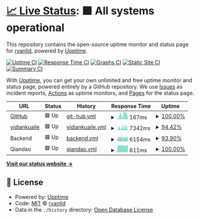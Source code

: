 # [📈 Live Status](https://ryanlid.github.io/upptime): <!--live status--> **🟩 All systems operational**

This repository contains the open-source uptime monitor and status page for [ryanlid](https://ryanlid.github.io/upptime), powered by [Upptime](https://github.com/upptime/upptime).

[![Uptime CI](https://github.com/koj-co/upptime/workflows/Uptime%20CI/badge.svg)](https://github.com/koj-co/upptime/actions?query=workflow%3A%22Uptime+CI%22)
[![Response Time CI](https://github.com/koj-co/upptime/workflows/Response%20Time%20CI/badge.svg)](https://github.com/koj-co/upptime/actions?query=workflow%3A%22Response+Time+CI%22)
[![Graphs CI](https://github.com/koj-co/upptime/workflows/Graphs%20CI/badge.svg)](https://github.com/koj-co/upptime/actions?query=workflow%3A%22Graphs+CI%22)
[![Static Site CI](https://github.com/koj-co/upptime/workflows/Static%20Site%20CI/badge.svg)](https://github.com/koj-co/upptime/actions?query=workflow%3A%22Static+Site+CI%22)
[![Summary CI](https://github.com/koj-co/upptime/workflows/Summary%20CI/badge.svg)](https://github.com/koj-co/upptime/actions?query=workflow%3A%22Summary+CI%22)

With [Upptime](https://upptime.js.org), you can get your own unlimited and free uptime monitor and status page, powered entirely by a GitHub repository. We use [Issues](https://github.com/ryanlid/upptime/issues) as incident reports, [Actions](https://github.com/ryanlid/upptime/actions) as uptime monitors, and [Pages](https://ryanlid.github.io/upptime) for the status page.

<!--start: status pages-->
<!-- This summary is generated by Upptime (https://github.com/upptime/upptime) -->
<!-- Do not edit this manually, your changes will be overwritten -->
<!-- prettier-ignore -->
| URL | Status | History | Response Time | Uptime |
| --- | ------ | ------- | ------------- | ------ |
| <img alt="" src="https://favicons.githubusercontent.com/github.com" height="13"> [GitHub](https://github.com) | 🟩 Up | [git-hub.yml](https://github.com/ryanlid/upptime/commits/HEAD/history/git-hub.yml) | <details><summary><img alt="Response time graph" src="./graphs/git-hub/response-time-week.png" height="20"> 167ms</summary><br><a href="https://ryanlid.github.io/upptime/history/git-hub"><img alt="Response time 108" src="https://img.shields.io/endpoint?url=https%3A%2F%2Fraw.githubusercontent.com%2Fryanlid%2Fupptime%2FHEAD%2Fapi%2Fgit-hub%2Fresponse-time.json"></a><br><a href="https://ryanlid.github.io/upptime/history/git-hub"><img alt="24-hour response time 62" src="https://img.shields.io/endpoint?url=https%3A%2F%2Fraw.githubusercontent.com%2Fryanlid%2Fupptime%2FHEAD%2Fapi%2Fgit-hub%2Fresponse-time-day.json"></a><br><a href="https://ryanlid.github.io/upptime/history/git-hub"><img alt="7-day response time 167" src="https://img.shields.io/endpoint?url=https%3A%2F%2Fraw.githubusercontent.com%2Fryanlid%2Fupptime%2FHEAD%2Fapi%2Fgit-hub%2Fresponse-time-week.json"></a><br><a href="https://ryanlid.github.io/upptime/history/git-hub"><img alt="30-day response time 101" src="https://img.shields.io/endpoint?url=https%3A%2F%2Fraw.githubusercontent.com%2Fryanlid%2Fupptime%2FHEAD%2Fapi%2Fgit-hub%2Fresponse-time-month.json"></a><br><a href="https://ryanlid.github.io/upptime/history/git-hub"><img alt="1-year response time 108" src="https://img.shields.io/endpoint?url=https%3A%2F%2Fraw.githubusercontent.com%2Fryanlid%2Fupptime%2FHEAD%2Fapi%2Fgit-hub%2Fresponse-time-year.json"></a></details> | <details><summary><a href="https://ryanlid.github.io/upptime/history/git-hub">100.00%</a></summary><a href="https://ryanlid.github.io/upptime/history/git-hub"><img alt="All-time uptime 99.98%" src="https://img.shields.io/endpoint?url=https%3A%2F%2Fraw.githubusercontent.com%2Fryanlid%2Fupptime%2FHEAD%2Fapi%2Fgit-hub%2Fuptime.json"></a><br><a href="https://ryanlid.github.io/upptime/history/git-hub"><img alt="24-hour uptime 100.00%" src="https://img.shields.io/endpoint?url=https%3A%2F%2Fraw.githubusercontent.com%2Fryanlid%2Fupptime%2FHEAD%2Fapi%2Fgit-hub%2Fuptime-day.json"></a><br><a href="https://ryanlid.github.io/upptime/history/git-hub"><img alt="7-day uptime 100.00%" src="https://img.shields.io/endpoint?url=https%3A%2F%2Fraw.githubusercontent.com%2Fryanlid%2Fupptime%2FHEAD%2Fapi%2Fgit-hub%2Fuptime-week.json"></a><br><a href="https://ryanlid.github.io/upptime/history/git-hub"><img alt="30-day uptime 99.95%" src="https://img.shields.io/endpoint?url=https%3A%2F%2Fraw.githubusercontent.com%2Fryanlid%2Fupptime%2FHEAD%2Fapi%2Fgit-hub%2Fuptime-month.json"></a><br><a href="https://ryanlid.github.io/upptime/history/git-hub"><img alt="1-year uptime 99.98%" src="https://img.shields.io/endpoint?url=https%3A%2F%2Fraw.githubusercontent.com%2Fryanlid%2Fupptime%2FHEAD%2Fapi%2Fgit-hub%2Fuptime-year.json"></a></details>
| <img alt="" src="https://favicons.githubusercontent.com/www.yidiankuaile.com" height="13"> [yidiankuaile](https://www.yidiankuaile.com) | 🟩 Up | [yidiankuaile.yml](https://github.com/ryanlid/upptime/commits/HEAD/history/yidiankuaile.yml) | <details><summary><img alt="Response time graph" src="./graphs/yidiankuaile/response-time-week.png" height="20"> 7342ms</summary><br><a href="https://ryanlid.github.io/upptime/history/yidiankuaile"><img alt="Response time 2123" src="https://img.shields.io/endpoint?url=https%3A%2F%2Fraw.githubusercontent.com%2Fryanlid%2Fupptime%2FHEAD%2Fapi%2Fyidiankuaile%2Fresponse-time.json"></a><br><a href="https://ryanlid.github.io/upptime/history/yidiankuaile"><img alt="24-hour response time 8569" src="https://img.shields.io/endpoint?url=https%3A%2F%2Fraw.githubusercontent.com%2Fryanlid%2Fupptime%2FHEAD%2Fapi%2Fyidiankuaile%2Fresponse-time-day.json"></a><br><a href="https://ryanlid.github.io/upptime/history/yidiankuaile"><img alt="7-day response time 7342" src="https://img.shields.io/endpoint?url=https%3A%2F%2Fraw.githubusercontent.com%2Fryanlid%2Fupptime%2FHEAD%2Fapi%2Fyidiankuaile%2Fresponse-time-week.json"></a><br><a href="https://ryanlid.github.io/upptime/history/yidiankuaile"><img alt="30-day response time 5010" src="https://img.shields.io/endpoint?url=https%3A%2F%2Fraw.githubusercontent.com%2Fryanlid%2Fupptime%2FHEAD%2Fapi%2Fyidiankuaile%2Fresponse-time-month.json"></a><br><a href="https://ryanlid.github.io/upptime/history/yidiankuaile"><img alt="1-year response time 2194" src="https://img.shields.io/endpoint?url=https%3A%2F%2Fraw.githubusercontent.com%2Fryanlid%2Fupptime%2FHEAD%2Fapi%2Fyidiankuaile%2Fresponse-time-year.json"></a></details> | <details><summary><a href="https://ryanlid.github.io/upptime/history/yidiankuaile">94.42%</a></summary><a href="https://ryanlid.github.io/upptime/history/yidiankuaile"><img alt="All-time uptime 99.64%" src="https://img.shields.io/endpoint?url=https%3A%2F%2Fraw.githubusercontent.com%2Fryanlid%2Fupptime%2FHEAD%2Fapi%2Fyidiankuaile%2Fuptime.json"></a><br><a href="https://ryanlid.github.io/upptime/history/yidiankuaile"><img alt="24-hour uptime 76.71%" src="https://img.shields.io/endpoint?url=https%3A%2F%2Fraw.githubusercontent.com%2Fryanlid%2Fupptime%2FHEAD%2Fapi%2Fyidiankuaile%2Fuptime-day.json"></a><br><a href="https://ryanlid.github.io/upptime/history/yidiankuaile"><img alt="7-day uptime 94.42%" src="https://img.shields.io/endpoint?url=https%3A%2F%2Fraw.githubusercontent.com%2Fryanlid%2Fupptime%2FHEAD%2Fapi%2Fyidiankuaile%2Fuptime-week.json"></a><br><a href="https://ryanlid.github.io/upptime/history/yidiankuaile"><img alt="30-day uptime 98.60%" src="https://img.shields.io/endpoint?url=https%3A%2F%2Fraw.githubusercontent.com%2Fryanlid%2Fupptime%2FHEAD%2Fapi%2Fyidiankuaile%2Fuptime-month.json"></a><br><a href="https://ryanlid.github.io/upptime/history/yidiankuaile"><img alt="1-year uptime 99.59%" src="https://img.shields.io/endpoint?url=https%3A%2F%2Fraw.githubusercontent.com%2Fryanlid%2Fupptime%2FHEAD%2Fapi%2Fyidiankuaile%2Fuptime-year.json"></a></details>
| <img alt="" src="https://favicons.githubusercontent.com/null" height="13"> Backend | 🟩 Up | [backend.yml](https://github.com/ryanlid/upptime/commits/HEAD/history/backend.yml) | <details><summary><img alt="Response time graph" src="./graphs/backend/response-time-week.png" height="20"> 6154ms</summary><br><a href="https://ryanlid.github.io/upptime/history/backend"><img alt="Response time 2042" src="https://img.shields.io/endpoint?url=https%3A%2F%2Fraw.githubusercontent.com%2Fryanlid%2Fupptime%2FHEAD%2Fapi%2Fbackend%2Fresponse-time.json"></a><br><a href="https://ryanlid.github.io/upptime/history/backend"><img alt="24-hour response time 6466" src="https://img.shields.io/endpoint?url=https%3A%2F%2Fraw.githubusercontent.com%2Fryanlid%2Fupptime%2FHEAD%2Fapi%2Fbackend%2Fresponse-time-day.json"></a><br><a href="https://ryanlid.github.io/upptime/history/backend"><img alt="7-day response time 6154" src="https://img.shields.io/endpoint?url=https%3A%2F%2Fraw.githubusercontent.com%2Fryanlid%2Fupptime%2FHEAD%2Fapi%2Fbackend%2Fresponse-time-week.json"></a><br><a href="https://ryanlid.github.io/upptime/history/backend"><img alt="30-day response time 4748" src="https://img.shields.io/endpoint?url=https%3A%2F%2Fraw.githubusercontent.com%2Fryanlid%2Fupptime%2FHEAD%2Fapi%2Fbackend%2Fresponse-time-month.json"></a><br><a href="https://ryanlid.github.io/upptime/history/backend"><img alt="1-year response time 2110" src="https://img.shields.io/endpoint?url=https%3A%2F%2Fraw.githubusercontent.com%2Fryanlid%2Fupptime%2FHEAD%2Fapi%2Fbackend%2Fresponse-time-year.json"></a></details> | <details><summary><a href="https://ryanlid.github.io/upptime/history/backend">93.90%</a></summary><a href="https://ryanlid.github.io/upptime/history/backend"><img alt="All-time uptime 99.53%" src="https://img.shields.io/endpoint?url=https%3A%2F%2Fraw.githubusercontent.com%2Fryanlid%2Fupptime%2FHEAD%2Fapi%2Fbackend%2Fuptime.json"></a><br><a href="https://ryanlid.github.io/upptime/history/backend"><img alt="24-hour uptime 72.39%" src="https://img.shields.io/endpoint?url=https%3A%2F%2Fraw.githubusercontent.com%2Fryanlid%2Fupptime%2FHEAD%2Fapi%2Fbackend%2Fuptime-day.json"></a><br><a href="https://ryanlid.github.io/upptime/history/backend"><img alt="7-day uptime 93.90%" src="https://img.shields.io/endpoint?url=https%3A%2F%2Fraw.githubusercontent.com%2Fryanlid%2Fupptime%2FHEAD%2Fapi%2Fbackend%2Fuptime-week.json"></a><br><a href="https://ryanlid.github.io/upptime/history/backend"><img alt="30-day uptime 98.56%" src="https://img.shields.io/endpoint?url=https%3A%2F%2Fraw.githubusercontent.com%2Fryanlid%2Fupptime%2FHEAD%2Fapi%2Fbackend%2Fuptime-month.json"></a><br><a href="https://ryanlid.github.io/upptime/history/backend"><img alt="1-year uptime 99.50%" src="https://img.shields.io/endpoint?url=https%3A%2F%2Fraw.githubusercontent.com%2Fryanlid%2Fupptime%2FHEAD%2Fapi%2Fbackend%2Fuptime-year.json"></a></details>
| <img alt="" src="https://favicons.githubusercontent.com/null" height="13"> Qiandao | 🟩 Up | [qiandao.yml](https://github.com/ryanlid/upptime/commits/HEAD/history/qiandao.yml) | <details><summary><img alt="Response time graph" src="./graphs/qiandao/response-time-week.png" height="20"> 811ms</summary><br><a href="https://ryanlid.github.io/upptime/history/qiandao"><img alt="Response time 888" src="https://img.shields.io/endpoint?url=https%3A%2F%2Fraw.githubusercontent.com%2Fryanlid%2Fupptime%2FHEAD%2Fapi%2Fqiandao%2Fresponse-time.json"></a><br><a href="https://ryanlid.github.io/upptime/history/qiandao"><img alt="24-hour response time 863" src="https://img.shields.io/endpoint?url=https%3A%2F%2Fraw.githubusercontent.com%2Fryanlid%2Fupptime%2FHEAD%2Fapi%2Fqiandao%2Fresponse-time-day.json"></a><br><a href="https://ryanlid.github.io/upptime/history/qiandao"><img alt="7-day response time 811" src="https://img.shields.io/endpoint?url=https%3A%2F%2Fraw.githubusercontent.com%2Fryanlid%2Fupptime%2FHEAD%2Fapi%2Fqiandao%2Fresponse-time-week.json"></a><br><a href="https://ryanlid.github.io/upptime/history/qiandao"><img alt="30-day response time 812" src="https://img.shields.io/endpoint?url=https%3A%2F%2Fraw.githubusercontent.com%2Fryanlid%2Fupptime%2FHEAD%2Fapi%2Fqiandao%2Fresponse-time-month.json"></a><br><a href="https://ryanlid.github.io/upptime/history/qiandao"><img alt="1-year response time 877" src="https://img.shields.io/endpoint?url=https%3A%2F%2Fraw.githubusercontent.com%2Fryanlid%2Fupptime%2FHEAD%2Fapi%2Fqiandao%2Fresponse-time-year.json"></a></details> | <details><summary><a href="https://ryanlid.github.io/upptime/history/qiandao">100.00%</a></summary><a href="https://ryanlid.github.io/upptime/history/qiandao"><img alt="All-time uptime 99.94%" src="https://img.shields.io/endpoint?url=https%3A%2F%2Fraw.githubusercontent.com%2Fryanlid%2Fupptime%2FHEAD%2Fapi%2Fqiandao%2Fuptime.json"></a><br><a href="https://ryanlid.github.io/upptime/history/qiandao"><img alt="24-hour uptime 100.00%" src="https://img.shields.io/endpoint?url=https%3A%2F%2Fraw.githubusercontent.com%2Fryanlid%2Fupptime%2FHEAD%2Fapi%2Fqiandao%2Fuptime-day.json"></a><br><a href="https://ryanlid.github.io/upptime/history/qiandao"><img alt="7-day uptime 100.00%" src="https://img.shields.io/endpoint?url=https%3A%2F%2Fraw.githubusercontent.com%2Fryanlid%2Fupptime%2FHEAD%2Fapi%2Fqiandao%2Fuptime-week.json"></a><br><a href="https://ryanlid.github.io/upptime/history/qiandao"><img alt="30-day uptime 100.00%" src="https://img.shields.io/endpoint?url=https%3A%2F%2Fraw.githubusercontent.com%2Fryanlid%2Fupptime%2FHEAD%2Fapi%2Fqiandao%2Fuptime-month.json"></a><br><a href="https://ryanlid.github.io/upptime/history/qiandao"><img alt="1-year uptime 99.94%" src="https://img.shields.io/endpoint?url=https%3A%2F%2Fraw.githubusercontent.com%2Fryanlid%2Fupptime%2FHEAD%2Fapi%2Fqiandao%2Fuptime-year.json"></a></details>

<!--end: status pages-->

[**Visit our status website →**](https://ryanlid.github.io/upptime)

## 📄 License

- Powered by: [Upptime](https://github.com/upptime/upptime)
- Code: [MIT](./LICENSE) © [ryanlid](https://ryanlid.github.io/upptime)
- Data in the `./history` directory: [Open Database License](https://opendatacommons.org/licenses/odbl/1-0/)
